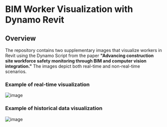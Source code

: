 # BIM Worker Visualization with Dynamo Revit

## Overview
The repository contains two supplementary images that visualize workers in Revit using the Dynamo Script from the paper **"Advancing construction site workforce safety monitoring through BIM and computer vision integration."** The images depict both real-time and non-real-time scenarios.

### Example of real-time visualization
![image](https://github.com/almosenja/worker-visualization-dynamo/assets/94098493/1a5919db-11f3-45d7-af94-7585fb38c2bd)

### Example of historical data visualization
![image](https://github.com/almosenja/worker-visualization-dynamo/assets/94098493/f1f89e85-553b-45e8-b8b3-8c51bb439c55)
